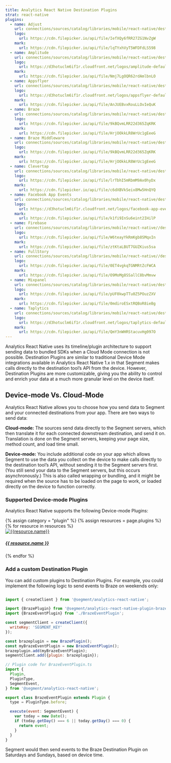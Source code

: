 ```yaml
---
title: Analytics React Native Destination Plugins
strat: react-native
plugins:
  - name: Adjust
    url: connections/sources/catalog/libraries/mobile/react-native/destination-plugins/adjust-react-native/
    logo:
      url: https://cdn.filepicker.io/api/file/IefXQy6fRR27ZG1NvZgW
    mark:
      url: https://cdn.filepicker.io/api/file/lqTYxhVyT5WFDFdLS598
  - name: Amplitude
    url: connections/sources/catalog/libraries/mobile/react-native/destination-plugins/amplitude-react-native/
    logo:
      url: https://d3hotuclm6if1r.cloudfront.net/logos/amplitude-default.svg
    mark:
      url: https://cdn.filepicker.io/api/file/Nmj7LgOQR62rdAmlbnLO
  - name: Appsflyer
    url: connections/sources/catalog/libraries/mobile/react-native/destination-plugins/appsflyer-react-native/
    logo:
      url: https://d3hotuclm6if1r.cloudfront.net/logos/appsflyer-default.svg
    mark:
      url: https://cdn.filepicker.io/api/file/AnJUEBvxRouLLOvIeQuK
  - name: Braze
    url: connections/sources/catalog/libraries/mobile/react-native/destination-plugins/braze-react-native/
    logo:
      url: https://cdn.filepicker.io/api/file/9kBQvmLRR22d365ZqKRK
    mark:
      url: https://cdn.filepicker.io/api/file/HrjOOkkLR8WrUc1gEeeG
  - name: Braze Middleware
    url: connections/sources/catalog/libraries/mobile/react-native/destination-plugins/braze-react-native/
    logo:
      url: https://cdn.filepicker.io/api/file/9kBQvmLRR22d365ZqKRK
    mark:
      url: https://cdn.filepicker.io/api/file/HrjOOkkLR8WrUc1gEeeG
  - name: Clevertap
    url: connections/sources/catalog/libraries/mobile/react-native/destination-plugins/clevertap-react-native/
    logo:
      url: https://cdn.filepicker.io/api/file/lrTbhI5mRbmM9Ax0hyDx
    mark:
      url: https://cdn.filepicker.io/api/file/c6dXBVkSeix8Mw5HnQYQ
  - name: Facebook App Events
    url: connections/sources/catalog/libraries/mobile/react-native/destination-plugins/facebook-app-events-react-native/
    logo:
      url: https://d3hotuclm6if1r.cloudfront.net/logos/facebook-app-events-default.svg
    mark:
      url: https://cdn.filepicker.io/api/file/k1fi9InSu6eint2IHilP
  - name: Firebase
    url: connections/sources/catalog/libraries/mobile/react-native//destination-plugins/firebase-react-native/
    logo:
      url: https://cdn.filepicker.io/api/file/W6teayYkRmKgb8SMqxIn
    mark:
      url: https://cdn.filepicker.io/api/file/ztKtaLBUT7GUZKius5sa
  - name: FullStory
    url: connections/sources/catalog/libraries/mobile/react-native//destination-plugins/fullstory-react-native/
    logo:
      url: https://cdn.filepicker.io/api/file/0ET4vgkqTGNMRtZcFWCA
    mark:
      url: https://cdn.filepicker.io/api/file/O9MoMg8SSallC8bvMmvw
  - name: Mixpanel
    url: connections/sources/catalog/libraries/mobile/react-native/destination-plugins/mixpanel-react-native/
    logo:
      url: https://cdn.filepicker.io/api/file/pUF0kwpTTu0Z5POuzZXV
    mark:
      url: https://cdn.filepicker.io/api/file/0mdiroESxtRQBoR8ieBg
  - name: Taplytics
    url: connections/sources/catalog/libraries/mobile/react-native/destination-plugins/taplytics-react-native/
    logo:
      url: https://d3hotuclm6if1r.cloudfront.net/logos/taplytics-default.svg
    mark:
      url: https://cdn.filepicker.io/api/file/QmY3nWHRStacuvHg097O
---
```


Analytics React Native uses its timeline/plugin architecture to support sending data to bundled SDKs when a Cloud Mode connection is not possible. Destination Plugins are similar to traditional Device Mode integrations available in Analytics React Native 1.x in that Segment makes calls directly to the destination tool’s API from the device. However, Destination Plugins are more customizable, giving you the ability to control and enrich your data at a much more granular level on the device itself. 

## Device-mode Vs. Cloud-Mode 
Analytics React Native allows you to choose how you send data to Segment and your connected destinations from your app. There are two ways to send data:

**Cloud-mode:** The sources send data directly to the Segment servers, which then translate it for each connected downstream destination, and send it on. Translation is done on the Segment servers, keeping your page size, method count, and load time small.

**Device-mode:** You include additional code on your app which allows Segment to use the data you collect on the device to make calls directly to the destination tool’s API, without sending it to the Segment servers first. (You still send your data to the Segment servers, but this occurs asynchronously.) This is also called wrapping or bundling, and it might be required when the source has to be loaded on the page to work, or loaded directly on the device to function correctly.

### Supported Device-mode Plugins
Analytics React Native supports the following Device-mode Plugins: 

<div class="destinations-catalog">
<div class="destinations-catalog__section markdown" id="{{ category | slugify }}">
 <div class="flex flex--wrap waffle waffle--xlarge">
        {% assign category = "plugin" %}
        {% assign resources = page.plugins %}
        {% for resource in resources %}
          <div class="flex__column flex__column--6">
            <a class="thumbnail-integration flex flex--middle" href="{{ site.baseurl }}/{{ resource.url }}">
              <div class="thumbnail-integration__content">
                <div class="flex flex--wrap flex--middle waffle waffle--xlarge@medium">
                  <div class="flex__column flex__column--12 flex__column--2@medium thumbnail-integration__logo-wrapper">
                      <img class="thumbnail-integration__logo image" alt="{{resource.name}}" src="{{resource.mark.url}}" />
                  </div>
                  <h5 class="flex__column flex__column--12 flex__column--10@medium">{{ resource.name }}</h5>
                </div>
              </div>
            </a>
          </div>
        {% endfor %}
      </div>
    </div>
  </div>

### Add a custom Destination Plugin 

You can add custom plugins to Destination Plugins. For example, you could implement the following logic to send events to Braze on weekends only:

```js

import { createClient } from '@segment/analytics-react-native';

import {BrazePlugin} from '@segment/analytics-react-native-plugin-braze';
import {BrazeEventPlugin} from './BrazeEventPlugin';

const segmentClient = createClient({
  writeKey: 'SEGMENT_KEY'
});

const brazeplugin = new BrazePlugin();
const myBrazeEventPlugin = new BrazeEventPlugin();
brazeplugin.add(myBrazeEventPlugin);
segmentClient.add({plugin: brazeplugin});

// Plugin code for BrazeEventPlugin.ts
import {
  Plugin,
  PluginType,
  SegmentEvent,
} from '@segment/analytics-react-native';

export class BrazeEventPlugin extends Plugin {
  type = PluginType.before;

  execute(event: SegmentEvent) {
    var today = new Date();
    if (today.getDay() === 6 || today.getDay() === 0) {
      return event;
    }
  }
}
```

Segment would then send events to the Braze Destination Plugin on Saturdays and Sundays, based on device time.


